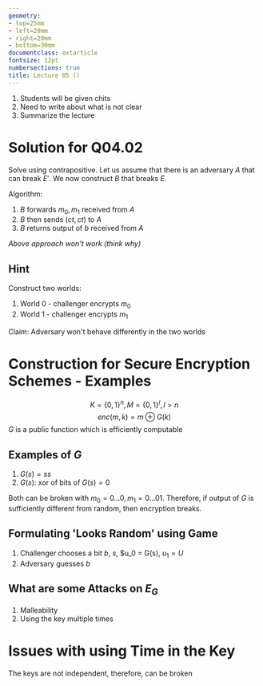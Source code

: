```yaml
---
geometry:
- top=25mm
- left=20mm
- right=20mm
- bottom=30mm
documentclass: extarticle
fontsize: 12pt
numbersections: true
title: Lecture 05 ()
--- 
```


1. Students will be given chits
1. Need to write about what is not clear
1. Summarize the lecture

# Solution for Q04.02
Solve using contrapositive. Let us assume that there is an adversary $A$ that can break $E'$. We now construct $B$ that breaks $E$.

Algorithm:

1. $B$ forwards $m_0, m_1$ received from $A$
1. $B$ then sends $(ct, ct)$ to $A$
1. $B$ returns output of $b$ received from $A$

*Above approach won't work (think why)*

## Hint
Construct two worlds:

1. World 0 - challenger encrypts $m_0$
1. World 1 - challenger encrypts $m_1$

Claim: Adversary won't behave differently in the two worlds


# Construction for Secure Encryption Schemes - Examples
$$K = \{0, 1\}^n, M = \{0, 1\}^l, l > n$$
$$enc(m, k) = m\oplus G(k)$$
$G$ is a public function which is efficiently computable

## Examples of $G$
1. $G(s) = ss$
1. $G(s) :$ xor of bits of $G(s) = 0$

Both can be broken with $m_0 = 0\ldots 0, m_1 = 0\ldots 01$. Therefore, if output of $G$ is sufficiently different from random, then encryption breaks.

## Formulating 'Looks Random' using Game
1. Challenger chooses a bit $b$, $s$, $u_0 = G(s), $u_1 = U$
1. Adversary guesses $b$

## What are some Attacks on $E_G$
1. Malleability
1. Using the key multiple times

# Issues with using Time in the Key
The keys are not independent, therefore, can be broken

